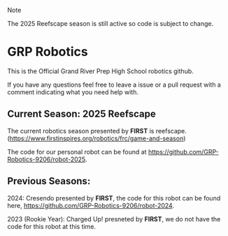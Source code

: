 > [!NOTE]
> The 2025 Reefscape season is still active so code is subject to change.

# GRP Robotics

This is the Official Grand River Prep High School robotics github.

If you have any questions feel free to leave a issue or a pull request with a comment indicating what you need help with.

## Current Season: 2025 Reefscape

The current robotics season presented by **FIRST** is reefscape. (https://www.firstinspires.org/robotics/frc/game-and-season)

The code for our personal robot can be found at https://github.com/GRP-Robotics-9206/robot-2025.

## Previous Seasons:

2024: Cresendo presented by **FIRST**, the code for this robot can be found here, https://github.com/GRP-Robotics-9206/robot-2024.

2023 (Rookie Year): Charged Up! presneted by **FIRST**, we do not have the code for this robot at this time.
<!--

**Here are some ideas to get you started:**

This is the Official Grand River Prep High School robotics github
🌈 Contribution guidelines - how can the community get involved?
👩‍💻 Useful resources - where can the community find your docs? Is there anything else the community should know?
🍿 Fun facts - what does your team eat for breakfast?
🧙 Remember, you can do mighty things with the power of [Markdown](https://docs.github.com/github/writing-on-github/getting-started-with-writing-and-formatting-on-github/basic-writing-and-formatting-syntax)
-->
